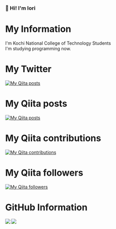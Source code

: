 ### 👋 Hi! I'm Iori
# My Information
I'm Kochi National College of Technology Students  
I'm studying programming now.  

# My Twitter
[![My Qiita posts](https://img.shields.io/twitter/follow/ior_ehime?label=Twitter&logo=twitter&style=flat)](http://twitter.com/ior_ehime)
# My Qiita posts
[![My Qiita posts](https://qiita-badge.apiapi.app/s/mikkame/posts.svg)](http://qiita.com/mikkame)
# My Qiita contributions
[![My Qiita contributions](https://qiita-badge.apiapi.app/s/mikkame/contributions.svg)](http://qiita.com/mikkame)
# My Qiita followers
[![My Qiita followers](https://qiita-badge.apiapi.app/s/mikkame/followers.svg)](http://qiita.com/mikkame)


# GitHub Information
<a href="https://github.com/iori-kosen/github-readme-stats">
  <img align="left" src="https://github-readme-stats.vercel.app/api?username=iori-kosen&count_private=true&show_icons=true" />
</a>
<a href="https://github.com/iori-kosen/github-readme-stats">
  <img align="left" src="https://github-readme-stats.vercel.app/api/top-langs/?username=iori-kosen&count_private=true&show_icons=true" />
</a>